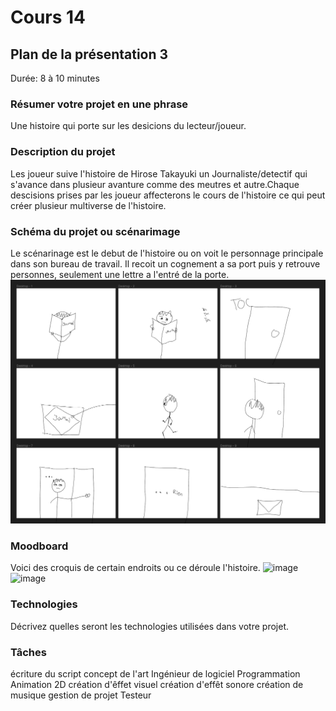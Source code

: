 # Cours 14
## Plan de la présentation 3
Durée: 8 à 10 minutes

### Résumer votre projet en une phrase

Une histoire qui porte sur les desicions du lecteur/joueur.

### Description du projet 

Les joueur suive l'histoire de Hirose Takayuki un Journaliste/detectif qui s'avance dans plusieur avanture comme des meutres et autre.Chaque descisions prises par les joueur affecterons le cours de l'histoire ce qui peut créer plusieur multiverse de l'histoire.

### Schéma du projet ou scénarimage

Le scénarinage est le debut de l'histoire ou on voit le personnage principale dans son bureau de travail. Il recoit un cognement a sa port puis y retrouve personnes, seulement une lettre a l'entré de la porte.
![](Images/storyboard.png)

### Moodboard

Voici des croquis de certain endroits ou ce déroule l'histoire.
![image](https://user-images.githubusercontent.com/112128372/206541434-5476d837-261d-4ad4-a1cf-be3ec88b4f78.png)
![image](https://user-images.githubusercontent.com/112128372/206541592-86ffb708-2af1-4c24-bf0c-889889319406.png)



### Technologies
Décrivez quelles seront les technologies utilisées dans votre projet. 

### Tâches

écriture du script
concept de l'art
Ingénieur de logiciel
Programmation
Animation 2D
création d'êffet visuel
création d'effêt sonore
création de musique
gestion de projet
Testeur

